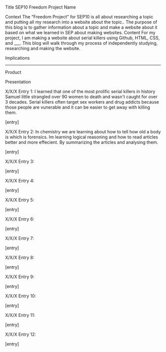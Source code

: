 Title
SEP10 Freedom Project
Name

Context
The “Freedom Project” for SEP10 is all about researching a topic and putting all my research into a website about the topic.. The purpose of this blog is to gather information about a topic and make a website about it based on what we learned in SEP about making websites.
Content
For my project, I am making a website about serial killers using Github, HTML, CSS, and ___. This blog will walk through my process of independently studying, researching and making the website.

Implications
___

Product

Presentation


X/X/X Entry 1: I  learned that one of the most prolific serial killers in history Samuel little strangled over 90 women to death and wasn't caught for over 3 decades. Serial killers often target sex workers and drug addicts because those people are vunerable and it can be easier to get away with killing them.

[entry]


X/X/X Entry 2: 
In chemistry we are learning about how to tell how old a body is which is forensics.
Im learning logical reasoning and how to read articles better and more effecient.
By summarizing the articles and analysing them.


[entry]


X/X/X Entry 3: 

[entry]


X/X/X Entry 4: 

[entry]


X/X/X Entry 5: 

[entry]


X/X/X Entry 6: 

[entry]


X/X/X Entry 7: 

[entry]


X/X/X Entry 8: 

[entry]


X/X/X Entry 9: 

[entry]


X/X/X Entry 10: 

[entry]


X/X/X Entry 11: 

[entry]


X/X/X Entry 12: 

[entry]
